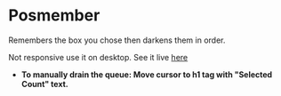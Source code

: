# Posmember


Remembers the box you chose then darkens them in order.

Not responsive use it on desktop. See it live [here](https://mahyar-gh.github.io/Posmember/)

+ **To manually drain the queue: Move cursor to h1 tag with "Selected Count" text.**
